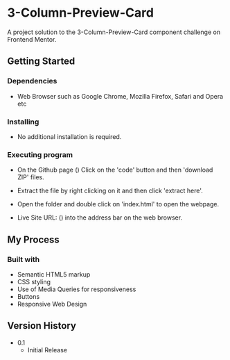 # 3-Column-Preview-Card

A project solution to the 3-Column-Preview-Card component challenge on Frontend Mentor.

## Getting Started

### Dependencies

* Web Browser such as Google Chrome, Mozilla Firefox, Safari and Opera etc

### Installing

* No additional installation is required.

### Executing program

* On the Github page () Click on the 'code' button and then 'download ZIP' files.
* Extract the file by right clicking on it and then click 'extract here'.
* Open the folder and double click on 'index.html' to open the webpage.

* Live Site URL: () into the address bar on the web browser.

## My Process

### Built with

* Semantic HTML5 markup
* CSS styling
* Use of Media Queries for responsiveness
* Buttons
* Responsive Web Design

## Version History

* 0.1
    * Initial Release

